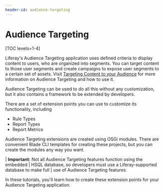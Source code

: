 ```yaml
---
header-id: audience-targeting
---
```


# Audience Targeting

[TOC levels=1-4]

Liferay's Audience Targeting application uses defined criteria to display
content to users, who are organized into segments. You can target content to
those user segments and create campaigns to expose user segments to a certain
set of assets. Visit
[Targeting Content to your Audience](/docs/7-1/user/-/knowledge_base/u/targeting-content-to-your-audience)
for more information on Audience Targeting and how to use it.

Audience Targeting can be used to do all this without any customization, but it
also contains a framework to be extended by developers.

There are a set of extension points you can use to customize its functionality,
including

- Rule Types
- Report Types
- Report Metrics

Audience Targeting extensions are created using OSGi modules. There are
convenient Blade CLI templates for creating these projects, but you can create
the modules any way you want.

| **Important:** Not all Audience Targeting features function using the embedded
| HSQL database, so developers must use a Liferay-supported database to make full
| use of Audience Targeting features.

In these tutorials, you'll learn how to create these extension points for your
Audience Targeting application.
